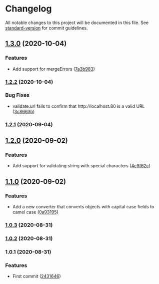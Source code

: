 # Changelog

All notable changes to this project will be documented in this file. See [standard-version](https://github.com/conventional-changelog/standard-version) for commit guidelines.

## [1.3.0](https://github.com/nicolasdao/puffy/compare/v1.2.2...v1.3.0) (2020-10-04)


### Features

* Add support for mergeErrors ([7a3b983](https://github.com/nicolasdao/puffy/commit/7a3b983cb59467689219f4d3234e44142fb4d910))

### [1.2.2](https://github.com/nicolasdao/puffy/compare/v1.2.1...v1.2.2) (2020-10-04)


### Bug Fixes

* validate.url fails to confirm that http://localhost:80 is a valid URL ([3c8663b](https://github.com/nicolasdao/puffy/commit/3c8663b283dae78b65b646b99fe8ca7f802436cf))

### [1.2.1](https://github.com/nicolasdao/puffy/compare/v1.2.0...v1.2.1) (2020-09-04)

## [1.2.0](https://github.com/nicolasdao/puffy/compare/v1.1.0...v1.2.0) (2020-09-02)


### Features

* Add support for validating string with special characters ([4c9f62c](https://github.com/nicolasdao/puffy/commit/4c9f62c8694b1f27e218c5f91ca4615c1c3fe5fe))

## [1.1.0](https://github.com/nicolasdao/puffy/compare/v1.0.3...v1.1.0) (2020-09-02)


### Features

* Add a new converter that converts objects with capital case fields to camel case ([0a93195](https://github.com/nicolasdao/puffy/commit/0a93195f127dab52b4af55b98fc14d99b63a19f1))

### [1.0.3](https://github.com/nicolasdao/puffy/compare/v1.0.2...v1.0.3) (2020-08-31)

### [1.0.2](https://github.com/nicolasdao/puffy/compare/v1.0.1...v1.0.2) (2020-08-31)

### 1.0.1 (2020-08-31)


### Features

* First commit ([2431646](https://github.com/nicolasdao/puffy/commit/2431646c6694997b6d1f3679cdc8ac9751d06fb6))
